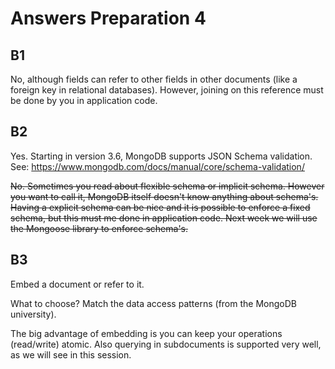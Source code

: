 # Answers Preparation 4

## B1

No, although fields can refer to other fields in other documents (like a foreign key in relational databases).
However, joining on this reference must be done by you in application code.

## B2

Yes. Starting in version 3.6, MongoDB supports JSON Schema validation.
See: <https://www.mongodb.com/docs/manual/core/schema-validation/>

~~No. Sometimes you read about flexible schema or implicit schema. However you want to call it, MongoDB itself doesn't know anything about schema's.
Having a explicit schema can be nice and it is possible to enforce a fixed schema, but this must me done in application code.
Next week we will use the Mongoose library to enforce schema's.~~

## B3

Embed a document or refer to it.

What to choose? Match the data access patterns (from the MongoDB university).

The big advantage of embedding is you can keep your operations (read/write) atomic.
Also querying in subdocuments is supported very well, as we will see in this session.
